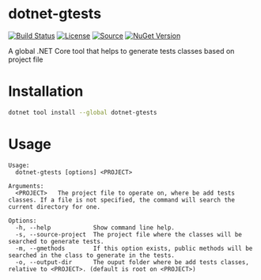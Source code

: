 # dotnet-gtests
[![Build Status](https://img.shields.io/travis/ramosisw/dotnet-gtests/master.svg?style=flat-square)](https://travis-ci.org/ramosisw/dotnet-gtests)
[![License](https://img.shields.io/badge/license-MIT-blue.svg?style=flat-square)](https://github.com/ramosisw/dotnet-gtests/blob/master/LICENSE)
[![Source](https://img.shields.io/badge/source-GitHub-purple.svg?style=flat-square)](https://github.com/ramosisw/dotnet-gtests)
[![NuGet Version](https://badgen.net/nuget/v/dotnet-gtests)](https://www.nuget.org/packages/dotnet-gtests/)

A global .NET Core tool that helps to generate tests classes based on project file 

# Installation
```sh
dotnet tool install --global dotnet-gtests
```

# Usage

```
Usage:
  dotnet-gtests [options] <PROJECT>
  
Arguments:
  <PROJECT>   The project file to operate on, where be add tests classes. If a file is not specified, the command will search the current directory for one.

Options:
  -h, --help            Show command line help.
  -s, --source-project  The project file where the classes will be searched to generate tests.
  -m, --gmethods        If this option exists, public methods will be searched in the class to generate in the tests.
  -o, --output-dir      The ouput folder where be add tests classes, relative to <PROJECT>. (default is root on <PROJECT>)
```
